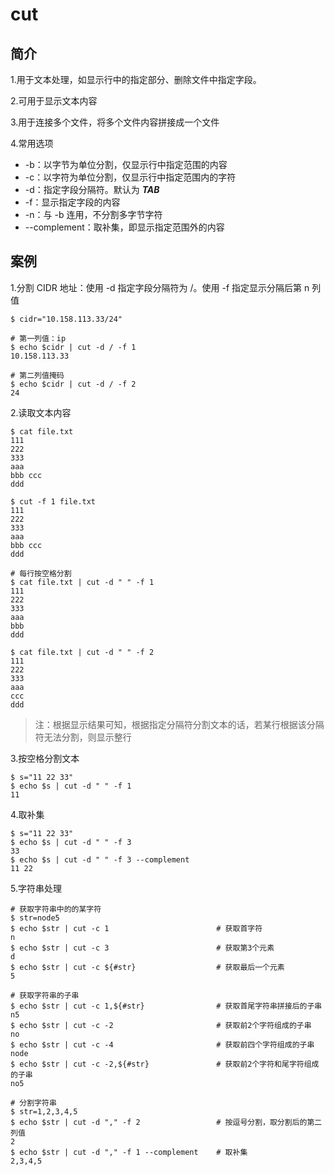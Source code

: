 # cut
## 简介

1.用于文本处理，如显示行中的指定部分、删除文件中指定字段。

2.可用于显示文本内容

3.用于连接多个文件，将多个文件内容拼接成一个文件

4.常用选项

* -b：以字节为单位分割，仅显示行中指定范围的内容
* -c：以字符为单位分割，仅显示行中指定范围内的字符
* -d：指定字段分隔符。默认为 _**TAB**_
* -f：显示指定字段的内容
* -n：与 -b 连用，不分割多字节字符
* --complement：取补集，即显示指定范围外的内容

## 案例

1.分割 CIDR 地址：使用 -d 指定字段分隔符为 /。使用 -f 指定显示分隔后第 n 列值

```
$ cidr="10.158.113.33/24"

# 第一列值：ip
$ echo $cidr | cut -d / -f 1
10.158.113.33

# 第二列值掩码
$ echo $cidr | cut -d / -f 2
24
```

2.读取文本内容

```
$ cat file.txt
111
222
333
aaa
bbb ccc
ddd

$ cut -f 1 file.txt
111
222
333
aaa
bbb ccc
ddd

# 每行按空格分割
$ cat file.txt | cut -d " " -f 1
111
222
333
aaa
bbb
ddd

$ cat file.txt | cut -d " " -f 2
111
222
333
aaa
ccc
ddd
```

> 注：根据显示结果可知，根据指定分隔符分割文本的话，若某行根据该分隔符无法分割，则显示整行

3.按空格分割文本

```
$ s="11 22 33"
$ echo $s | cut -d " " -f 1
11
```

4.取补集

```
$ s="11 22 33"
$ echo $s | cut -d " " -f 3
33
$ echo $s | cut -d " " -f 3 --complement
11 22
```

5.字符串处理

```
# 获取字符串中的的某字符
$ str=node5
$ echo $str | cut -c 1                        # 获取首字符
n
$ echo $str | cut -c 3                        # 获取第3个元素
d
$ echo $str | cut -c ${#str}                  # 获取最后一个元素
5

# 获取字符串的子串
$ echo $str | cut -c 1,${#str}                # 获取首尾字符串拼接后的子串
n5
$ echo $str | cut -c -2                       # 获取前2个字符组成的子串
no
$ echo $str | cut -c -4                       # 获取前四个字符组成的子串
node
$ echo $str | cut -c -2,${#str}               # 获取前2个字符和尾字符组成的子串
no5

# 分割字符串
$ str=1,2,3,4,5
$ echo $str | cut -d "," -f 2                 # 按逗号分割，取分割后的第二列值
2
$ echo $str | cut -d "," -f 1 --complement    # 取补集
2,3,4,5
```